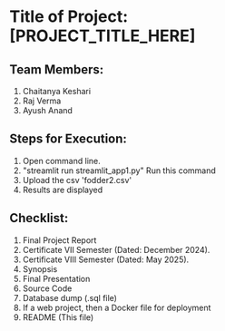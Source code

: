# Title of Project: [PROJECT_TITLE_HERE]

## Team Members:
1. Chaitanya Keshari
2. Raj Verma
3. Ayush Anand

## Steps for Execution:
1. Open command line.
2. "streamlit run streamlit_app1.py" Run this command
3. Upload the csv 'fodder2.csv'
4. Results are displayed

## Checklist:
1. Final Project Report
2. Certificate VII Semester (Dated: December 2024).
3. Certificate VIII Semester (Dated: May 2025).
4. Synopsis
5. Final Presentation
6. Source Code
7. Database dump (.sql file)
8. If a web project, then a Docker file for deployment
9. README (This file)
